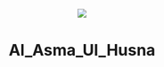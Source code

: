 <p align="center">
   <img src="![image](https://github.com/Raf0707/Al_Asma_Ul_Husna/blob/master/app/src/main/res/mipmap-hdpi/ic_launcher.png)" height="128">
   <h1 align="center">Al_Asma_Ul_Husna</h1>
</p>

